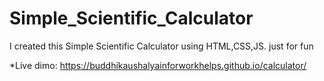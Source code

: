 # Simple_Scientific_Calculator
I created this Simple Scientific Calculator using HTML,CSS,JS.  just for fun

*Live dimo: https://buddhikaushalyainforworkhelps.github.io/calculator/
